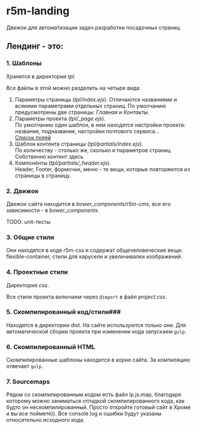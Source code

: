 # r5m-landing

Движок для автоматизации задач разработки посадочных страниц

## Лендинг - это: ##

### 1. Шаблоны ###
Хранятся в директории *tpl*.

Все файлы в этой можно разделить на четыре вида:

1. Параметры страницы (*tpl/index.ejs*).
   Отличаются названиями и всякими параметрами отдельных страниц. По умолчанию предусмотрены две страницы: *Главная* и *Контакты*.
2. Параметры проекта (*tpl/_page.ejs*).  
   По умолчанию один шаблон, в нем находятся настройки проекта: название, подназвание, настройки почтового сервиса...  
   [Список полей](tpl.md)
3. Шаблон контента страницы (*tpl/partials/index.ejs*).  
   По количеству - столько же, сколько и параметров страниц. Собственно контент здесь
4. Компоненты (*tpl/partials/_header.ejs*).  
   Header, Footer, формочки, меню - те вещи, которые повторяются из страницы в страницу.

### 2. Движок ###
Движок сайта находится в *bower_components/r5m-cms*, все его зависимости - в *bower_components*.

TODO: unit-тесты

### 3. Общие стили ###
Они находятся в коде r5m-css и содержат общечеловеческие вещи: flexible-container, стили для карусели и увеличивалки изображений.

### 4. Проектные стили ###
Директория *css*.

Все стили проекта включаем через ```@import``` в файл *project.css*.

### 5. Скомпилированный код/стили###
Находятся в директории dist. На сайте используются только они. Для автоматической сборки проекта при изменении кода запускаем ```gulp```.

### 6. Скомпилированный HTML ###
Скомпилированные шаблоны находятся в корне сайта. За компиляцию отвечает ```gulp```.

### 7. Sourcemaps ###
Рядом со скомпилированным кодом есть файл lp.js.map, благодаря которому можно заниматься отладкой скомпилированного кода, как будто он нескомпилированный. Просто откройте готовый сайт в Хроме и вы все поймете)). Все console.log и ошибки будут указаны относительно исходного кода.
